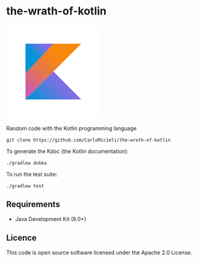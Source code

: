 the-wrath-of-kotlin
===================

![Logo](kotlin.png)  

Random code with the Kotlin programming language

    git clone https://github.com/CarloMicieli/the-wrath-of-kotlin

To generate the Kdoc (the Kotlin documentation):

    ./gradlew dokka

To run the test suite:

    ./gradlew test

Requirements
------------

* Java Development Kit (8.0+)

Licence
-------

This code is open source software licensed under the Apache 2.0 License.
